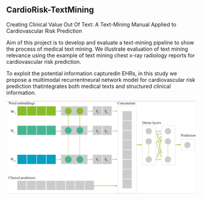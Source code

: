 ## CardioRisk-TextMining
Creating Clinical Value Out Of Text: A Text-Mining Manual Applied to Cardiovascular Risk Prediction

Aim of this project is to develop and evaluate a text-mining pipeline to show the process of medical text mining. We illustrate evaluation of text mining relevance using the example of text mining chest x-ray radiology reports for cardiovascular risk prediction. 

To exploit the potential information capturedin EHRs, in this study we propose a multimodal recurrentneural network model for cardiovascular risk prediction thatintegrates both medical texts and structured clinical information.

![alt text](https://github.com/bagheria/CardioRisk-TextMining/blob/master/Documents/BiLSTM%20model.PNG)
